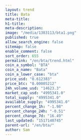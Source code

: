 ```yaml
---
layout: trend
title: Bata
meta-title: 
h1-title: 
meta-description: 
image: "/media/1383113/bta1.png"
published: true
allow_search_engine: false
sitemap: false
enable_comment: false
sort_order: 655
permalink: "/en/bta/trend.html"
coin_a_symbol: "BTA"
coin_a_name: "Bata"
coin_a_lower_case: "bta"
price_usd: "0.612383"
price_btc: "0.00005212"
24h_volume_usd: "14623.3"
market_cap_usd: "4995341.0"
total_supply: "4995341.0"
available_supply: "4995341.0"
percent_change_1h: "-1.98"
percent_change_24h: "-0.51"
percent_change_7d: "16.49"
last_updated: "1517140745"
parent-url: "/en/bta/"
author: Sam
---
```


